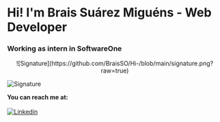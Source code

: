 # Hi! I'm Brais Suárez Miguéns - Web Developer
### Working as intern in SoftwareOne
<div align="center">
![Signature](https://github.com/BraisSO/Hi-/blob/main/signature.png?raw=true)
  </div>
  
  ![Signature](https://github.com/BraisSO/Hi-/blob/main/signature.png?raw=true)

**You can reach me at:**
<br><br>
[![Linkedin](https://github.com/BraisSO/Hi-/blob/main/linkedin.png?raw=true)](https://https://www.linkedin.com/feed/)

